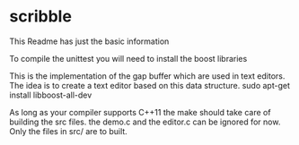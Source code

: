 # scribble
This Readme has just the basic information

To compile the unittest you will need to install the boost libraries

This is the implementation of the gap buffer which are used in text editors.
The idea is to create a text editor based on this data structure.
sudo apt-get install libboost-all-dev

As long as your compiler supports C++11 the make should take care of building the src files.
the demo.c and the editor.c can be ignored for now. Only the files in src/ are to built.
